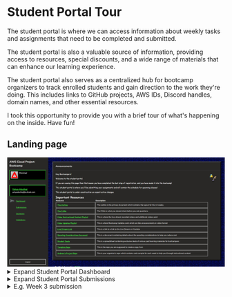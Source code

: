 # Student Portal Tour

The student portal is where we can access information about weekly tasks and assignments that need to be completed and submitted.

The student portal is also a valuable source of information, providing access to resources, special discounts, and a wide range of materials that can enhance our learning experience.

The student portal also serves as a centralized hub for bootcamp organizers to track enrolled students and gain direction to the work they're doing. This includes links to GitHub projects, AWS IDs, Discord handles, domain names, and other essential resources.

I took this opportunity to provide you with a brief tour of what's happening on the inside. Have fun!


## Landing page
<img src="../assets/Student-Portal/student-portal-main.png">

<details>

<summary>
Expand Student Portal Dashboard
</summary>

This is where the important links for the student to identify and navigate are located.

<img src="../assets/Student-Portal/1 important res section.png">

</details>




<details>

<summary>
Expand Student Portal Submissions
</summary>

This section is where the student is required to submit weekly To-Do tasks.

<img src="../assets/Student-Portal/2 submissions.png">

</details>


<details>

<summary>
E.g. Week 3 submission
</summary>

In here, student can find guidance and direction what he should complete and get done.

<img src="../assets/Student-Portal/3 sample for week 3.png">

A good portion of each week is spent explaining a summary of the work completed. 


<img src="../assets/Student-Portal/4 to do-s list and quizes section.png">

Being transparent and saying exactly what you practiced and not making it difficult for yourself and your supervisor to grade you.

<details>

<summary>
Bonus, Week 4 
</summary>

<img src="../assets/Student-Portal/sql week.png">

**Overall:**
<img src="../assets/Student-Portal/latest stats.png">

</details>




### Directive
During the learning journey, students will need to refer to additional resources and documents to stay on top of the weekly challenges.

[Bootcamp Outlines](https://docs.google.com/document/d/19XMyd5zCk7S9QT2q1_Cg-wvbnBwOge7EgzgvtVCgcz0/mobilebasic#h.phh8kngo2rl7)

<details>

<summary>
Looking for Support?
</summary>

I'm always here to help out friends, and I'd be happy to receive an email from you !<br>

If you have any questions or concerns, please do not hesitate to contact me.<br>


You can connect with me on LinkedIn as well from [here](https://www.linkedin.com/in/yahya-abulhaj/).
</details>
